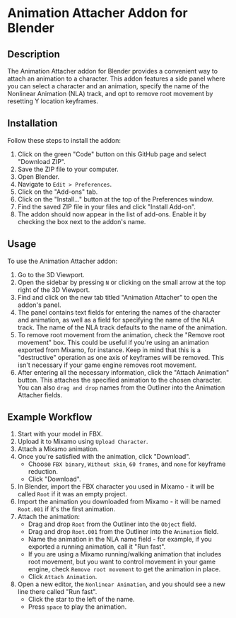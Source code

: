 # Animation Attacher Addon for Blender

## Description

The Animation Attacher addon for Blender provides a convenient way to attach an animation to a character. This addon features a side panel where you can select a character and an animation, specify the name of the Nonlinear Animation (NLA) track, and opt to remove root movement by resetting Y location keyframes.

## Installation
Follow these steps to install the addon:
1. Click on the green "Code" button on this GitHub page and select "Download ZIP".
2. Save the ZIP file to your computer.
3. Open Blender.
4. Navigate to `Edit > Preferences`.
5. Click on the "Add-ons" tab.
6. Click on the "Install..." button at the top of the Preferences window.
7. Find the saved ZIP file in your files and click "Install Add-on".
8. The addon should now appear in the list of add-ons. Enable it by checking the box next to the addon's name.

## Usage
To use the Animation Attacher addon:
1. Go to the 3D Viewport.
2. Open the sidebar by pressing `N` or clicking on the small arrow at the top right of the 3D Viewport.
3. Find and click on the new tab titled "Animation Attacher" to open the addon's panel.
4. The panel contains text fields for entering the names of the character and animation, as well as a field for specifying the name of the NLA track. The name of the NLA track defaults to the name of the animation.
5. To remove root movement from the animation, check the "Remove root movement" box. This could be useful if you're using an animation exported from Mixamo, for instance. Keep in mind that this is a "destructive" operation as one axis of keyframes will be removed. This isn't necessary if your game engine removes root movement.
6. After entering all the necessary information, click the "Attach Animation" button. This attaches the specified animation to the chosen character. You can also `drag and drop` names from the Outliner into the Animation Attacher fields.

## Example Workflow
1. Start with your model in FBX.
2. Upload it to Mixamo using `Upload Character`.
3. Attach a Mixamo animation.
4. Once you're satisfied with the animation, click "Download".
   * Choose `FBX binary`, `Without skin`, `60 frames`, and `none` for keyframe reduction.
   * Click "Download".
5. In Blender, import the FBX character you used in Mixamo - it will be called `Root` if it was an empty project.
6. Import the animation you downloaded from Mixamo - it will be named `Root.001` if it's the first animation.
7. Attach the animation:
   * Drag and drop `Root` from the Outliner into the `Object` field.
   * Drag and drop `Root.001` from the Outliner into the `Animation` field.
   * Name the animation in the NLA name field - for example, if you exported a running animation, call it "Run fast".
   * If you are using a Mixamo running/walking animation that includes root movement, but you want to control movement in your game engine, check `Remove root movement` to get the animation in place.
   * Click `Attach Animation`.
8. Open a new editor, the `Nonlinear Animation`, and you should see a new line there called "Run fast".
   * Click the star to the left of the name.
   * Press `space` to play the animation.

